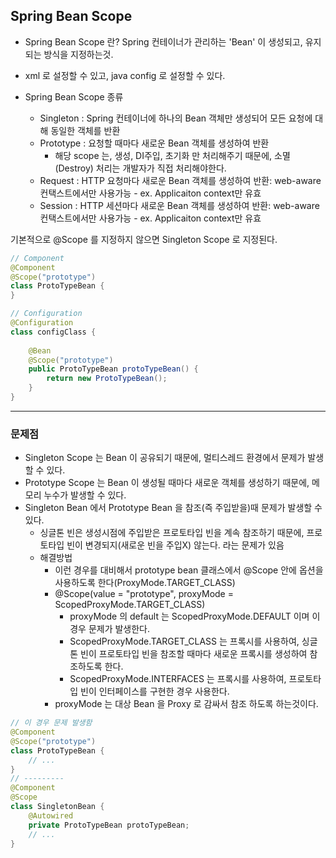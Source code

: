 ## Spring Bean Scope

- Spring Bean Scope 란?
Spring 컨테이너가 관리하는 'Bean' 이 생성되고, 유지되는 방식을 지정하는것.

- xml 로 설정할 수 있고, java config 로 설정할 수 있다.
- Spring Bean Scope 종류
    - Singleton : Spring 컨테이너에 하나의 Bean 객체만 생성되어 모든 요청에 대해 동일한 객체를 반환
    - Prototype : 요청할 때마다 새로운 Bean 객체를 생성하여 반환
      - 해당 scope 는, 생성, DI주입, 초기화 만 처리해주기 때문에, 소멸(Destroy) 처리는 개발자가 직접 처리해야한다.
    - Request : HTTP 요청마다 새로운 Bean 객체를 생성하여 반환: web-aware 컨택스트에서만 사용가능 - ex. Applicaiton context만 유효
    - Session : HTTP 세션마다 새로운 Bean 객체를 생성하여 반환: web-aware 컨택스트에서만 사용가능 - ex. Applicaiton context만 유효

기본적으로 @Scope 를 지정하지 않으면 Singleton Scope 로 지정된다.

```java
// Component
@Component
@Scope("prototype")
class ProtoTypeBean {
}

// Configuration
@Configuration
class configClass {
    
    @Bean
    @Scope("prototype")
    public ProtoTypeBean protoTypeBean() {
        return new ProtoTypeBean();
    }
}
```

--- 
### 문제점
- Singleton Scope 는 Bean 이 공유되기 때문에, 멀티스레드 환경에서 문제가 발생할 수 있다.
- Prototype Scope 는 Bean 이 생성될 때마다 새로운 객체를 생성하기 때문에, 메모리 누수가 발생할 수 있다.
- Singleton Bean 에서 Prototype Bean 을 참조(즉 주입받을)때 문제가 발생할 수 있다.
  - 싱글톤 빈은 생성시점에 주입받은 프로토타입 빈을 계속 참조하기 때문에, 프로토타입 빈이 변경되지(새로운 빈을 주입X) 않는다. 라는 문제가 있음
  - 해결방법
    - 이런 경우를 대비해서 prototype bean 클래스에서 @Scope 안에 옵션을 사용하도록 한다(ProxyMode.TARGET_CLASS)
    - @Scope(value = "prototype", proxyMode = ScopedProxyMode.TARGET_CLASS)
      - proxyMode 의 default 는 ScopedProxyMode.DEFAULT 이며 이 경우 문제가 발생한다.
      - ScopedProxyMode.TARGET_CLASS 는 프록시를 사용하여, 싱글톤 빈이 프로토타입 빈을 참조할 때마다 새로운 프록시를 생성하여 참조하도록 한다.
      - ScopedProxyMode.INTERFACES 는 프록시를 사용하여, 프로토타입 빈이 인터페이스를 구현한 경우 사용한다.
    - proxyMode 는 대상 Bean 을 Proxy 로 감싸서 참조 하도록 하는것이다.

```java
// 이 경우 문제 발생함
@Component
@Scope("prototype")
class ProtoTypeBean {
    // ...
}
// ---------    
@Component
@Scope
class SingletonBean {
    @Autowired
    private ProtoTypeBean protoTypeBean;
    // ...
}
```